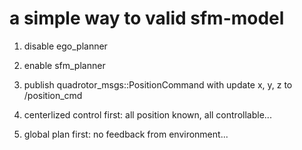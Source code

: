 # a simple way to valid sfm-model

1. disable ego_planner

2. enable sfm_planner

3. publish quadrotor_msgs::PositionCommand with update x, y, z to /position_cmd

4. centerlized control first: all position known, all controllable...

5. global plan first: no feedback from environment...
